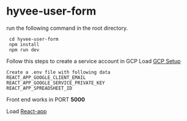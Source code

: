# hyvee-user-form

 run the following command in the root directory.

```
 cd hyvee-user-form
 npm install
 npm run dev

```

Follow this steps to create a service account in GCP
Load [GCP Setup](https://dev.to/calvinpak/how-to-read-write-google-sheets-with-react-193l)

```
Create a .env file with following data 
REACT_APP_GOOGLE_CLIENT_EMAIL
REACT_APP_GOOGLE_SERVICE_PRIVATE_KEY 
REACT_APP_SPREADSHEET_ID
```

Front end works in PORT **5000**

Load [React-app](localhost:5000)


